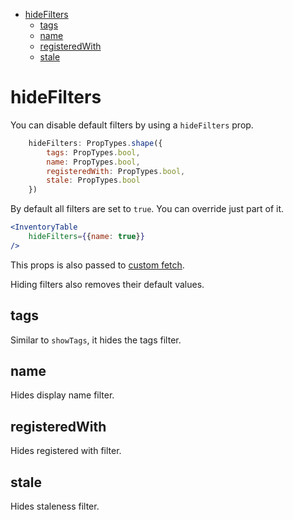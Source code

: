 - [hideFilters](#hidefilters)
  - [tags](#tags)
  - [name](#name)
  - [registeredWith](#registeredwith)
  - [stale](#stale)

# hideFilters

You can disable default filters by using a `hideFilters` prop.

```jsx
    hideFilters: PropTypes.shape({
        tags: PropTypes.bool,
        name: PropTypes.bool,
        registeredWith: PropTypes.bool,
        stale: PropTypes.bool
    })
```

By default all filters are set to `true`. You can override just part of it.

```jsx
<InventoryTable
    hideFilters={{name: true}}
/>
```

This props is also passed to [custom fetch](./custom_fetch.md).

Hiding filters also removes their default values.

## tags

Similar to `showTags`, it hides the tags filter.

## name

Hides display name filter.

## registeredWith

Hides registered with filter.

## stale

Hides staleness filter.
